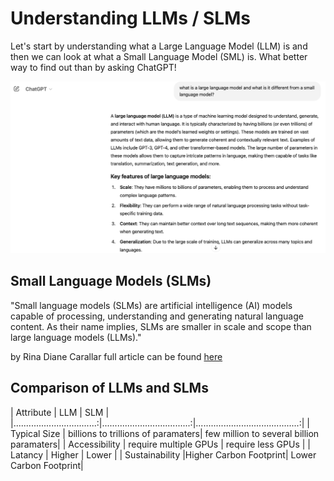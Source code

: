 # Understanding LLMs / SLMs 

Let's start by understanding what a Large Language Model (LLM) is and then we can look at what a Small Language Model (SML) is.  What better way to find out than by asking ChatGPT!

![What is and LLM and how are they different from SLMs](images/image1.png)


## Small Language Models (SLMs)

"Small language models (SLMs) are artificial intelligence (AI) models capable of processing, understanding and generating natural language content. As their name implies, SLMs are smaller in scale and scope than large language models (LLMs)."

by Rina Diane Carallar  full article can be found [here](https://www.ibm.com/think/topics/small-language-models#:~:text=Small%20language%20models%20(SLMs)%20are,large%20language%20models%20(LLMs).)


## Comparison of LLMs and SLMs


|             Attribute            |                 LLM                |                    SLM                   | 
|.................................:|...................................:|.........................................:|
| Typical Size                     | billions to trillions of paramaters| few million to several billion paramaters|
| Accessibility                    | require multiple GPUs              | require less GPUs                        |
| Latancy                          | Higher                             | Lower                                    |
| Sustainability |Higher Carbon Footprint| Lower Carbon Footprint|